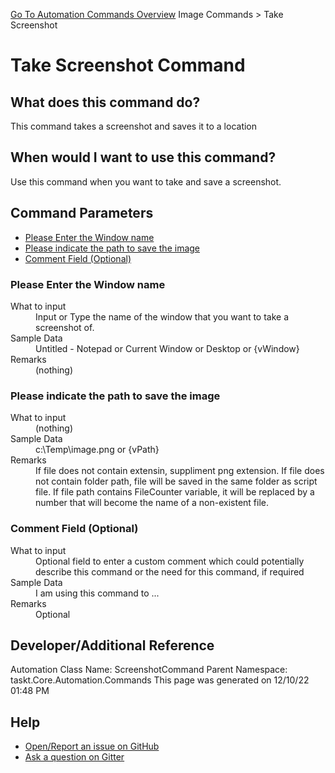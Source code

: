 <!--TITLE: Take Screenshot Command -->
<!-- SUBTITLE: a command in the Image Commands group. -->
[Go To Automation Commands Overview](/automation-commands.md)
Image Commands &gt; Take Screenshot


# Take Screenshot Command


## What does this command do?
This command takes a screenshot and saves it to a location


## When would I want to use this command?
Use this command when you want to take and save a screenshot.


## Command Parameters
- [Please Enter the Window name](#param_0)
- [Please indicate the path to save the image](#param_1)
- [Comment Field (Optional)](#param_2)


<a id="param_0"></a>
### Please Enter the Window name


<dl>
<dt>What to input</dt><dd>Input or Type the name of the window that you want to take a screenshot of.</dd>
<dt>Sample Data</dt><dd>Untitled - Notepad or Current Window or Desktop or {vWindow}</dd>
<dt>Remarks</dt><dd>(nothing)</dd>
</dl>




<a id="param_1"></a>
### Please indicate the path to save the image


<dl>
<dt>What to input</dt><dd>(nothing)</dd>
<dt>Sample Data</dt><dd>c:\Temp\image.png or {vPath}</dd>
<dt>Remarks</dt><dd>If file does not contain extensin, suppliment png extension.
If file does not contain folder path, file will be saved in the same folder as script file.
If file path contains FileCounter variable, it will be replaced by a number that will become the name of a non-existent file.</dd>
</dl>




<a id="param_2"></a>
### Comment Field (Optional)


<dl>
<dt>What to input</dt><dd>Optional field to enter a custom comment which could potentially describe this command or the need for this command, if required</dd>
<dt>Sample Data</dt><dd>I am using this command to ...</dd>
<dt>Remarks</dt><dd>Optional</dd>
</dl>




## Developer/Additional Reference
Automation Class Name: ScreenshotCommand
Parent Namespace: taskt.Core.Automation.Commands
This page was generated on 12/10/22 01:48 PM


## Help
- [Open/Report an issue on GitHub](https://github.com/rcktrncn/taskt/issues/new)
- [Ask a question on Gitter](https://gitter.im/taskt-rpa/Lobby)
